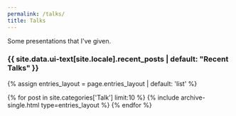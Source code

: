```yaml
---
permalink: /talks/
title: Talks
---
```


Some presentations that I've given.



<h3 class="archive__subtitle">{{ site.data.ui-text[site.locale].recent_posts | default: "Recent Talks" }}</h3>
  

{% assign entries_layout = page.entries_layout | default: 'list' %}
<div class="entries-{{ entries_layout }}">
  {% for post in site.categories['Talk'] limit:10 %}
    {% include archive-single.html type=entries_layout %}
  {% endfor %}
</div>
